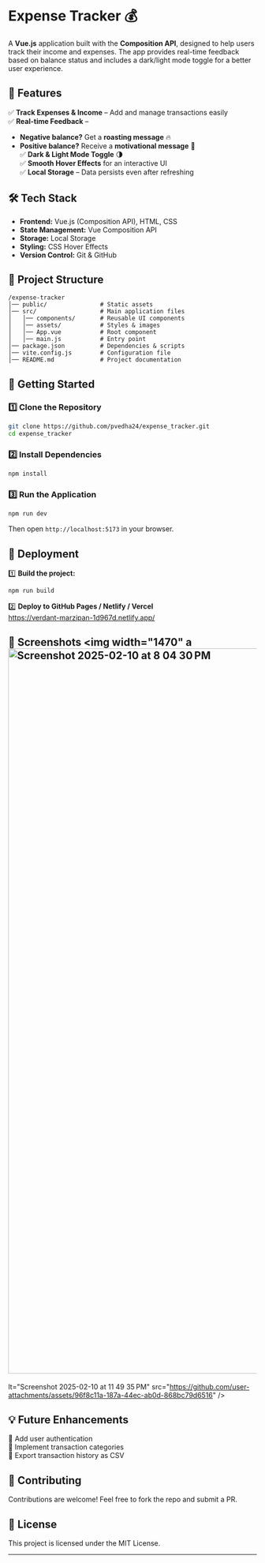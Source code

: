 
# **Expense Tracker 💰**  

A **Vue.js** application built with the **Composition API**, designed to help users track their income and expenses. The app provides real-time feedback based on balance status and includes a dark/light mode toggle for a better user experience.  

## **🚀 Features**  

✅ **Track Expenses & Income** – Add and manage transactions easily  
✅ **Real-time Feedback** –  
   - **Negative balance?** Get a **roasting message** 🔥  
   - **Positive balance?** Receive a **motivational message** 🎉  
✅ **Dark & Light Mode Toggle** 🌗  
✅ **Smooth Hover Effects** for an interactive UI  
✅ **Local Storage** – Data persists even after refreshing  

## **🛠️ Tech Stack**  

- **Frontend:** Vue.js (Composition API), HTML, CSS  
- **State Management:** Vue Composition API  
- **Storage:** Local Storage  
- **Styling:** CSS Hover Effects  
- **Version Control:** Git & GitHub  

## **📂 Project Structure**  

```
/expense-tracker
│── public/               # Static assets  
│── src/                  # Main application files  
│   │── components/       # Reusable UI components  
│   │── assets/           # Styles & images  
│   │── App.vue           # Root component  
│   │── main.js           # Entry point  
│── package.json          # Dependencies & scripts  
│── vite.config.js        # Configuration file  
│── README.md             # Project documentation  
```

## **🚀 Getting Started**  

### **1️⃣ Clone the Repository**  
```bash
git clone https://github.com/pvedha24/expense_tracker.git
cd expense_tracker
```

### **2️⃣ Install Dependencies**  
```bash
npm install
```

### **3️⃣ Run the Application**  
```bash
npm run dev
```
Then open `http://localhost:5173` in your browser.

## **🚀 Deployment**  

1️⃣ **Build the project:**  
```bash
npm run build
```  
2️⃣ **Deploy to GitHub Pages / Netlify / Vercel**  
 https://verdant-marzipan-1d967d.netlify.app/
## **📸 Screenshots**  <img width="1470" a<img width="1470" alt="Screenshot 2025-02-10 at 8 04 30 PM" src="https://github.com/user-attachments/assets/048f1ac0-8321-47ff-bceb-dc9b58a285f8" />
lt="Screenshot 2025-02-10 at 11 49 35 PM" src="https://github.com/user-attachments/assets/96f8c11a-187a-44ec-ab0d-868bc79d6516" />

## **💡 Future Enhancements**  

🚀 Add user authentication  
🚀 Implement transaction categories  
🚀 Export transaction history as CSV  

## **🤝 Contributing**  

Contributions are welcome! Feel free to fork the repo and submit a PR.  

## **📜 License**  

This project is licensed under the MIT License.  

---


